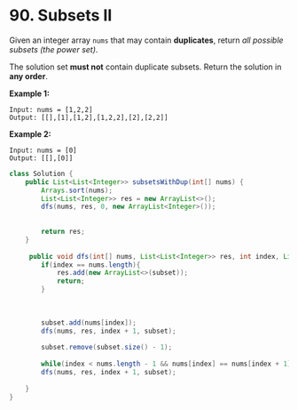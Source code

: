 # 90. Subsets II



Given an integer array `nums` that may contain **duplicates**, return _all possible subsets (the power set)_.

The solution set **must not** contain duplicate subsets. Return the solution in **any order**.

&#x20;

**Example 1:**

```
Input: nums = [1,2,2]
Output: [[],[1],[1,2],[1,2,2],[2],[2,2]]
```

**Example 2:**

```
Input: nums = [0]
Output: [[],[0]]
```

```java
class Solution {
    public List<List<Integer>> subsetsWithDup(int[] nums) {
        Arrays.sort(nums);
        List<List<Integer>> res = new ArrayList<>();
        dfs(nums, res, 0, new ArrayList<Integer>());
        
       
        return res;
    }
    
     public void dfs(int[] nums, List<List<Integer>> res, int index, List<Integer> subset){
        if(index == nums.length){
            res.add(new ArrayList<>(subset));
            return;
        }
         
      
        
        subset.add(nums[index]);
        dfs(nums, res, index + 1, subset);
       
        subset.remove(subset.size() - 1);
         
        while(index < nums.length - 1 && nums[index] == nums[index + 1]) index++ ;
        dfs(nums, res, index + 1, subset);
        
    }
}
```

